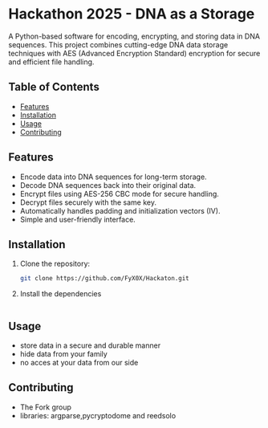 # Hackathon 2025 - DNA as a Storage

A Python-based software for encoding, encrypting, and storing data in DNA sequences. This project combines cutting-edge DNA data storage techniques with AES (Advanced Encryption Standard) encryption for secure and efficient file handling.

## Table of Contents
- [Features](#features)
- [Installation](#installation)
- [Usage](#usage)
- [Contributing](#contributing)

## Features
- Encode data into DNA sequences for long-term storage.
- Decode DNA sequences back into their original data.
- Encrypt files using AES-256 CBC mode for secure handling.
- Decrypt files securely with the same key.
- Automatically handles padding and initialization vectors (IV).
- Simple and user-friendly interface.

## Installation

1. Clone the repository:
   ```bash
   git clone https://github.com/FyX0X/Hackaton.git
   ```
2. Install the dependencies
    ```pip install -r requirements.txt
    ```

## Usage
- store data in a secure and durable manner
- hide data from your family
- no acces at your data from our side 

## Contributing
- The Fork group
- libraries: argparse,pycryptodome and reedsolo
